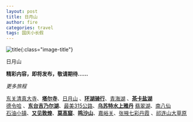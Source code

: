 ```yaml
---
layout: post
title: 日月山
author: fire
categories: travel 
tags: 国庆小长假
---
```


![title](//image.sideproject.cn/travel/202010/riyueshan-title.jpg){:class="image-title"}

日月山

**精彩内容，即将发布，敬请期待……**

*更多旅程*

[东关清真大寺](qh-dong-guan-qing-zhen-si.html)、[**塔尔寺**](qh-ta-er-temple.html)、[日月山](qh-ri-yue-shan.html) 、[**环湖骑行**](qh-bicycle.html)、[青海湖](qh-qing-hai-lake.html) 、[**茶卡盐湖**](qh-cha-ka-salt-lake.html)  
[德令哈](qh-de-ling-ha.html) 、[**东台吉乃尔湖**](qh-dong-tai-ji-nai-hu.html)、[最美315公路](qh-road-315.html)、[**乌苏特水上雅丹**](qh-shui-shang-ya-dan.html) [翡翠湖](qh-fei-cui-hu.html)、[南八仙](qh-nan-ba-xian.html)  
[石油小镇](gs-shi-you-xiao-zhen.html)、[**又见敦煌**](gs-you-jian-dun-huang.html)、[**莫高窟**](gs-mo-gao-ku.html)、[**鸣沙山**](gs-ming-sha-shan.html)、[嘉峪关](gs-jia-yu-guan.html)、[张掖七彩丹霞](gs-qi-cai-dan-xia.html) 、[祁连山大草原](gs-qi-lian-shan.html)
